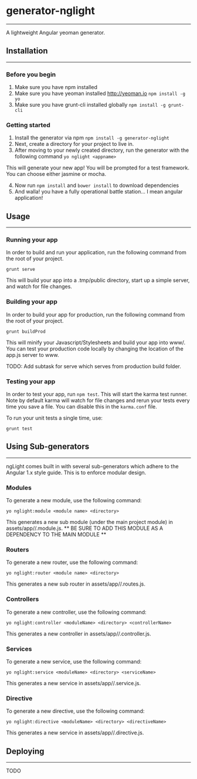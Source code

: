 # generator-nglight
---
 A lightweight Angular yeoman generator.

## Installation
---
### Before you begin

1. Make sure you have npm installed
2. Make sure you have yeoman installed http://yeoman.io
`npm install -g yo`
3. Make sure you have grunt-cli installed globally
`npm install -g grunt-cli`

### Getting started

1. Install the generator via npm `npm install -g generator-nglight`
2. Next, create a directory for your project to live in.
3. After moving to your newly created directory,  run the generator with the following command `yo nglight <appname>`

  This will generate your new app! You will be prompted for a test framework. You can choose either jasmine or mocha.

4. Now run `npm install` and `bower install` to download dependencies
5. And walla! you have a fully operational battle station... I mean angular application!

## Usage
---

### Running your app

In order to build and run your application, run the following command from the root of your project.

`grunt serve`

This will build your app into a .tmp/public directory, start up a simple server, and watch for file changes.

### Building your app

In order to build your app for production, run the following command from the root of your project.

`grunt buildProd`

This will minify your Javascript/Stylesheets and build your app into www/.  You can test your production code
locally by changing the location of the app.js server to www.

TODO: Add subtask for serve which serves from production build folder.

### Testing your app

In order to test your app, run `npm test`. This will start the karma  test runner. Note by default karma will watch for file changes and rerun your tests every time you save a file. You can disable this in the `karma.conf` file.

To run your unit tests a single time, use:

`grunt test`

## Using Sub-generators
---

ngLight comes built in with several sub-generators which adhere to the Angular 1.x style guide. This
is to enforce modular design.

### Modules

To generate a new module, use the following command:

`yo nglight:module <module name> <directory>`

This generates a new sub module (under the main project module) in assets/app/<directory>/<module name>.module.js.
** BE SURE TO ADD THIS MODULE AS A DEPENDENCY TO THE MAIN MODULE **

### Routers

To generate a new router, use the following command:

`yo nglight:router <module name> <directory>`

This generates a new sub router in assets/app/<directory>/<module name>.routes.js.

### Controllers

To generate a new controller, use the following command:

`yo nglight:controller <moduleName> <directory> <controllerName>`

This generates a new controller in assets/app/<directory>/<controllerName>.controller.js.

### Services

To generate a new service, use the following command:

`yo nglight:service <moduleName> <directory> <serviceName>`

This generates a new service in assets/app/<directory>/<serviceName>.service.js.

### Directive

To generate a new directive, use the following command:

`yo nglight:directive <moduleName> <directory> <directiveName>`

This generates a new service in assets/app/<directory>/<directiveName>.directive.js.

## Deploying
---
TODO
